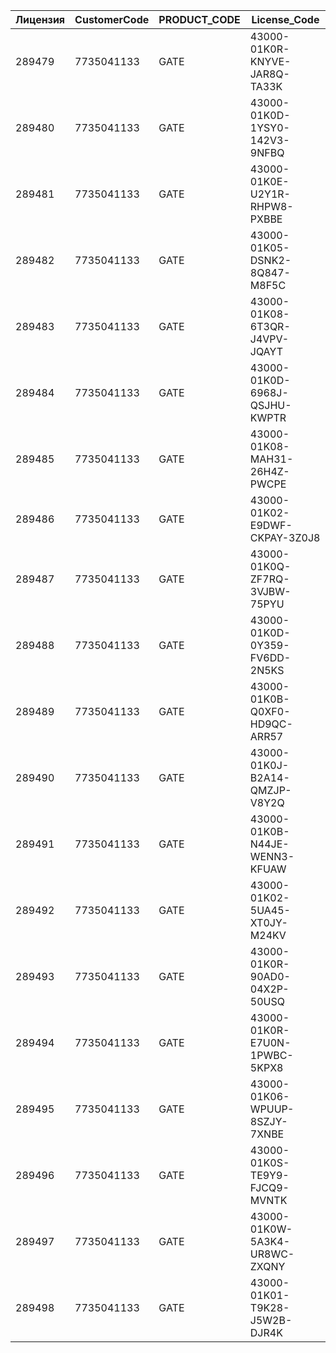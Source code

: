 | Лицензия | CustomerCode | PRODUCT_CODE | License_Code |
|----------|-------------|-------------|-------------|
| 289479 | 7735041133 | GATE | 43000-01K0R-KNYVE-JAR8Q-TA33K |
| 289480 | 7735041133 | GATE | 43000-01K0D-1YSY0-142V3-9NFBQ |
| 289481 | 7735041133 | GATE | 43000-01K0E-U2Y1R-RHPW8-PXBBE |
| 289482 | 7735041133 | GATE | 43000-01K05-DSNK2-8Q847-M8F5C |
| 289483 | 7735041133 | GATE | 43000-01K08-6T3QR-J4VPV-JQAYT |
| 289484 | 7735041133 | GATE | 43000-01K0D-6968J-QSJHU-KWPTR |
| 289485 | 7735041133 | GATE | 43000-01K08-MAH31-26H4Z-PWCPE |
| 289486 | 7735041133 | GATE | 43000-01K02-E9DWF-CKPAY-3Z0J8 |
| 289487 | 7735041133 | GATE | 43000-01K0Q-ZF7RQ-3VJBW-75PYU |
| 289488 | 7735041133 | GATE | 43000-01K0D-0Y359-FV6DD-2N5KS |
| 289489 | 7735041133 | GATE | 43000-01K0B-Q0XF0-HD9QC-ARR57 |
| 289490 | 7735041133 | GATE | 43000-01K0J-B2A14-QMZJP-V8Y2Q |
| 289491 | 7735041133 | GATE | 43000-01K0B-N44JE-WENN3-KFUAW |
| 289492 | 7735041133 | GATE | 43000-01K02-5UA45-XT0JY-M24KV |
| 289493 | 7735041133 | GATE | 43000-01K0R-90AD0-04X2P-50USQ |
| 289494 | 7735041133 | GATE | 43000-01K0R-E7U0N-1PWBC-5KPX8 |
| 289495 | 7735041133 | GATE | 43000-01K06-WPUUP-8SZJY-7XNBE |
| 289496 | 7735041133 | GATE | 43000-01K0S-TE9Y9-FJCQ9-MVNTK |
| 289497 | 7735041133 | GATE | 43000-01K0W-5A3K4-UR8WC-ZXQNY |
| 289498 | 7735041133 | GATE | 43000-01K01-T9K28-J5W2B-DJR4K |
